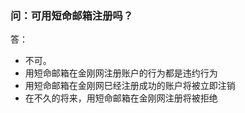 ### 问：可用短命邮箱注册吗？
答：
- 不可。
- 用短命邮箱在金刚网注册账户的行为都是违约行为
- 用短命邮箱在金刚网巳经注册成功的账户将被立即注销
- 在不久的将来，用短命邮箱在金刚网注册将被拒绝
